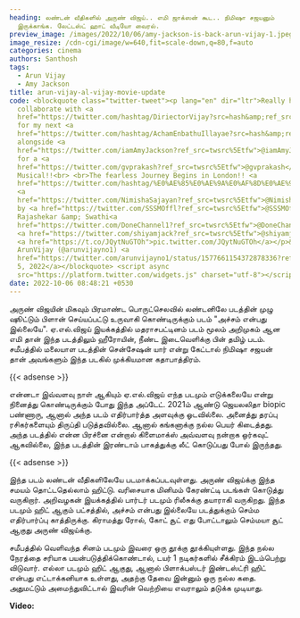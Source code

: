 ```yaml
---
heading: லண்டன் வீதிகளில் அருண் விஜய்.. எமி ஜாக்ஸன் கூட.. நிமிஷா சஜயனும்
  இருக்காங்க. லேட்டஸ்ட் ஹாட் வீடியோ வைரல்.
preview_image: /images/2022/10/06/amy-jackson-is-back-arun-vijay-1.jpeg
image_resize: /cdn-cgi/image/w=640,fit=scale-down,q=80,f=auto
categories: cinema
authors: Santhosh
tags:
  - Arun Vijay
  - Amy Jackson
title: arun-vijay-al-vijay-movie-update
code: <blockquote class="twitter-tweet"><p lang="en" dir="ltr">Really happy to
  collaborate with <a
  href="https://twitter.com/hashtag/DiriectorVijay?src=hash&amp;ref_src=twsrc%5Etfw">#DiriectorVijay</a>
  for my next <a
  href="https://twitter.com/hashtag/AchamEnbathuIllayae?src=hash&amp;ref_src=twsrc%5Etfw">#AchamEnbathuIllayae</a>
  alongside <a
  href="https://twitter.com/iamAmyJackson?ref_src=twsrc%5Etfw">@iamAmyJackson</a>,
  for a <a
  href="https://twitter.com/gvprakash?ref_src=twsrc%5Etfw">@gvprakash</a>
  Musical!!<br> <br>The fearless Journey Begins in London!! <a
  href="https://twitter.com/hashtag/%E0%AE%85%E0%AE%9A%E0%AF%8D%E0%AE%9A%E0%AE%AE%E0%AF%8D%E0%AE%8E%E0%AE%A9%E0%AF%8D%E0%AE%AA%E0%AE%A4%E0%AF%81%E0%AE%87%E0%AE%B2%E0%AF%8D%E0%AE%B2%E0%AF%88%E0%AE%AF%E0%AF%87?src=hash&amp;ref_src=twsrc%5Etfw">#அச்சம்என்பதுஇல்லையே</a>
  <a
  href="https://twitter.com/NimishaSajayan?ref_src=twsrc%5Etfw">@NimishaSajayan</a><br>Prod
  by <a href="https://twitter.com/SSSMOffl?ref_src=twsrc%5Etfw">@SSSMOffl</a>
  Rajashekar &amp; Swathi<a
  href="https://twitter.com/DoneChannel1?ref_src=twsrc%5Etfw">@DoneChannel1</a>
  <a href="https://twitter.com/shiyamjack?ref_src=twsrc%5Etfw">@shiyamjack</a>
  <a href="https://t.co/JQytNuGTOh">pic.twitter.com/JQytNuGTOh</a></p>&mdash;
  ArunVijay (@arunvijayno1) <a
  href="https://twitter.com/arunvijayno1/status/1577661154372878336?ref_src=twsrc%5Etfw">October
  5, 2022</a></blockquote> <script async
  src="https://platform.twitter.com/widgets.js" charset="utf-8"></script>
date: 2022-10-06 08:48:21 +0530
---
```

அருண் விஜயின் மிகவும் பிரமாண்ட பொருட்செலவில் லண்டனிலே படத்தின் முழு ஷூட்டும் பிளான் செய்யப்பட்டு உருவாகி கொண்டிருக்கும் படம் "அச்சம் என்பது இல்லையே". ஏ.எல்.விஜய் இயக்கத்தில் மதராசபட்டினம் படம் மூலம் அறிமுகம் ஆன எமி தான் இந்த படத்திலும் ஹீரோயின், நீண்ட இடைவெளிக்கு பின் தமிழ் படம். சமீபத்தில் மலையாள படத்தின் சென்சேஷன் யார் என்று கேட்டால் நிமிஷா சஜயன் தான் அவங்களும் இந்த படகில் முக்கியமான கதாபாத்திரம்.

{{< adsense >}}

என்னடா இவ்வளவு நாள் ஆகியும் ஏ.எல்.விஜய் எந்த படமும் எடுக்கலையே என்று நினைத்து கொண்டிருக்கும் போது இந்த அப்டேட். 2021ம் ஆண்டு ஜெயலலிதா biopic பண்ணாரு, ஆனால் அந்த படம் எதிர்பார்த்த அளவுக்கு ஓடவில்லை. அனைத்து தரப்பு ரசிகர்களையும் திருப்தி படுத்தவில்லை. ஆனால் கங்கனாக்கு நல்ல பெயர் கிடைத்தது.  அந்த படத்தில் என்ன பிரச்னை என்றால் கிளைமாக்ஸ் அவ்வளவு நன்றாக ஒர்கவுட் ஆகவில்லை, இந்த படத்தின் இரண்டாம் பாகத்துக்கு லீட் கொடுப்பது போல் இருந்தது.

{{< adsense >}}

இந்த படம் லண்டன் வீதிகளிலேயே படமாக்கப்படவுள்ளது. அருண் விஜய்க்கு இந்த சமயம் தொட்டதெல்லாம் ஹிட்டு. வரிசையாக மினிமம் கேரண்ட்டி படங்கள் கொடுத்து வருகிறார். அறிவழகன் இயக்கத்தில் பார்டர் படமும் ரிலீசுக்கு தயாராகி வருகிறது. இந்த படமும் ஹிட் ஆகும் பட்சத்தில், அச்சம் என்பது இல்லையே படத்துக்கும் செம்ம எதிர்பார்ப்பு காத்திருக்கு. கிராமத்து ரோல், கோட் சூட் எது போட்டாலும் செம்மயா சூட் ஆகுது அருண் விஜய்க்கு.

சமீபத்தில் வெளிவந்த சினம் படமும் இவரை ஒரு தூக்கு தூக்கியுள்ளது. இந்த நல்ல நேரத்தை சரியாக பயன்படுத்திக்கொண்டால், டயர் 1 நடிகர்களில் சீக்கிரம் இடம்பெற்று விடுவார். எல்லா படமும் ஹிட் ஆகுது, ஆனால் பிளாக்பஸ்டர் இண்டஸ்ட்ரி ஹிட் என்பது எட்டாக்கனியாக உள்ளது, அதற்கு தேவை இன்னும் ஒரு நல்ல கதை. அதுமட்டும் அமைந்துவிட்டால் இவரின் வெற்றியை எவராலும் தடுக்க முடியாது.  

**Video:**